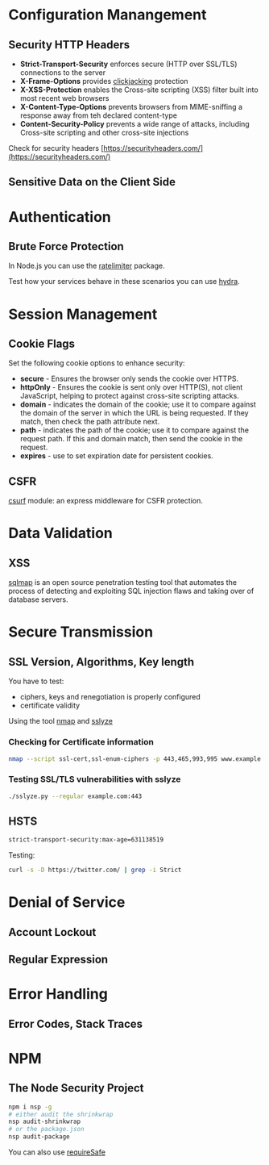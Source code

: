 # Configuration Manangement

## Security HTTP Headers

* **Strict-Transport-Security** enforces secure (HTTP over SSL/TLS) connections to the server
* **X-Frame-Options** provides [clickjacking](https://owasp.org/www-community/attacks/Clickjacking) protection
* **X-XSS-Protection** enables the Cross-site scripting (XSS) filter built into most recent web browsers
* **X-Content-Type-Options** prevents browsers from MIME-sniffing a response away from teh declared content-type
* **Content-Security-Policy** prevents a wide range of attacks, including Cross-site scripting and other cross-site injections

Check for security headers [https://securityheaders.com/](https://securityheaders.com/)

## Sensitive Data on the Client Side

# Authentication

## Brute Force Protection

In Node.js you can use the [ratelimiter](https://www.npmjs.com/package/ratelimiter) package.

Test how your services behave in these scenarios you can use [hydra](https://github.com/vanhauser-thc/thc-hydra).

# Session Management

## Cookie Flags

Set the following cookie options to enhance security:

* **secure** - Ensures the browser only sends the cookie over HTTPS.
* **httpOnly** - Ensures the cookie is sent only over HTTP(S), not client JavaScript, helping to protect against cross-site scripting attacks.
* **domain** - indicates the domain of the cookie; use it to compare against the domain of the server in which the URL is being requested. If they match, then check the path attribute next.
* **path** - indicates the path of the cookie; use it to compare against the request path. If this and domain match, then send the cookie in the request.
* **expires** - use to set expiration date for persistent cookies.

## CSFR

[csurf](https://www.npmjs.com/package/csurf) module: an express middleware for CSFR protection.

# Data Validation

## XSS

[sqlmap](http://sqlmap.org/) is an open source penetration testing tool that automates the process of detecting and exploiting SQL injection flaws and taking over of database servers.

# Secure Transmission

## SSL Version, Algorithms, Key length

You have to test:

* ciphers, keys and renegotiation is properly configured
* certificate validity

Using the tool [nmap](https://nmap.org/) and [sslyze](https://github.com/nabla-c0d3/sslyze)

### Checking for Certificate information

```sh
nmap --script ssl-cert,ssl-enum-ciphers -p 443,465,993,995 www.example.com
```

### Testing SSL/TLS vulnerabilities with sslyze

```sh
./sslyze.py --regular example.com:443
```

## HSTS

```sh
strict-transport-security:max-age=631138519
```

Testing:

```sh
curl -s -D https://twitter.com/ | grep -i Strict
```

# Denial of Service

## Account Lockout

## Regular Expression

# Error Handling

## Error Codes, Stack Traces

# NPM

## The Node Security Project

```sh
npm i nsp -g
# either audit the shrinkwrap
nsp audit-shrinkwrap
# or the package.json
nsp audit-package
```

You can also use [requireSafe]()